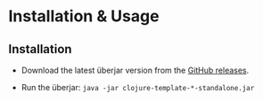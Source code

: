 # Installation & Usage

## Installation

* Download the latest überjar version from the [GitHub releases](https://github.com/Release-Candidate/Clojure-Template/releases/latest).

* Run the überjar: `java -jar clojure-template-*-standalone.jar`
